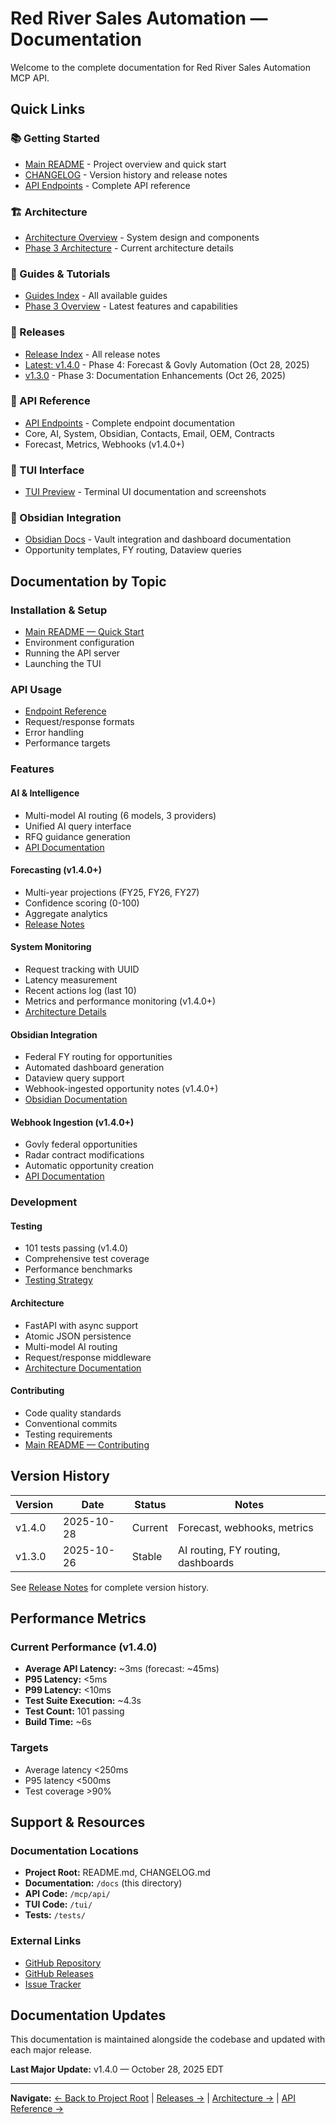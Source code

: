 # Red River Sales Automation — Documentation

Welcome to the complete documentation for Red River Sales Automation MCP API.

## Quick Links

### 📚 Getting Started
- [Main README](../README.md) - Project overview and quick start
- [CHANGELOG](../CHANGELOG.md) - Version history and release notes
- [API Endpoints](api/endpoints.md) - Complete API reference

### 🏗️ Architecture
- [Architecture Overview](architecture/) - System design and components
- [Phase 3 Architecture](architecture/phase3.md) - Current architecture details

### 📖 Guides & Tutorials
- [Guides Index](guides/) - All available guides
- [Phase 3 Overview](guides/phase3_overview.md) - Latest features and capabilities

### 🚀 Releases
- [Release Index](releases/) - All release notes
- [Latest: v1.4.0](releases/v1.4.0.md) - Phase 4: Forecast & Govly Automation (Oct 28, 2025)
- [v1.3.0](releases/) - Phase 3: Documentation Enhancements (Oct 26, 2025)

### 🔌 API Reference
- [API Endpoints](api/endpoints.md) - Complete endpoint documentation
- Core, AI, System, Obsidian, Contacts, Email, OEM, Contracts
- Forecast, Metrics, Webhooks (v1.4.0+)

### 🎨 TUI Interface
- [TUI Preview](tui/preview.md) - Terminal UI documentation and screenshots

### 📝 Obsidian Integration
- [Obsidian Docs](obsidian/) - Vault integration and dashboard documentation
- Opportunity templates, FY routing, Dataview queries

## Documentation by Topic

### Installation & Setup
- [Main README — Quick Start](../README.md#quick-start)
- Environment configuration
- Running the API server
- Launching the TUI

### API Usage
- [Endpoint Reference](api/endpoints.md)
- Request/response formats
- Error handling
- Performance targets

### Features

#### AI & Intelligence
- Multi-model AI routing (6 models, 3 providers)
- Unified AI query interface
- RFQ guidance generation
- [API Documentation](api/endpoints.md#ai--intelligence)

#### Forecasting (v1.4.0+)
- Multi-year projections (FY25, FY26, FY27)
- Confidence scoring (0-100)
- Aggregate analytics
- [Release Notes](releases/v1.4.0.md#1-forecast-hub-engine)

#### System Monitoring
- Request tracking with UUID
- Latency measurement
- Recent actions log (last 10)
- Metrics and performance monitoring (v1.4.0+)
- [Architecture Details](architecture/phase3.md#monitoring--observability)

#### Obsidian Integration
- Federal FY routing for opportunities
- Automated dashboard generation
- Dataview query support
- Webhook-ingested opportunity notes (v1.4.0+)
- [Obsidian Documentation](obsidian/)

#### Webhook Ingestion (v1.4.0+)
- Govly federal opportunities
- Radar contract modifications
- Automatic opportunity creation
- [API Documentation](api/endpoints.md#webhook-ingestion-v140)

### Development

#### Testing
- 101 tests passing (v1.4.0)
- Comprehensive test coverage
- Performance benchmarks
- [Testing Strategy](guides/phase3_overview.md#testing-strategy)

#### Architecture
- FastAPI with async support
- Atomic JSON persistence
- Multi-model AI routing
- Request/response middleware
- [Architecture Documentation](architecture/)

#### Contributing
- Code quality standards
- Conventional commits
- Testing requirements
- [Main README — Contributing](../README.md#contributing)

## Version History

| Version | Date | Status | Notes |
|---------|------|--------|-------|
| v1.4.0 | 2025-10-28 | Current | Forecast, webhooks, metrics |
| v1.3.0 | 2025-10-26 | Stable | AI routing, FY routing, dashboards |

See [Release Notes](releases/) for complete version history.

## Performance Metrics

### Current Performance (v1.4.0)
- **Average API Latency:** ~3ms (forecast: ~45ms)
- **P95 Latency:** <5ms
- **P99 Latency:** <10ms
- **Test Suite Execution:** ~4.3s
- **Test Count:** 101 passing
- **Build Time:** ~6s

### Targets
- Average latency <250ms
- P95 latency <500ms
- Test coverage >90%

## Support & Resources

### Documentation Locations
- **Project Root:** README.md, CHANGELOG.md
- **Documentation:** `/docs` (this directory)
- **API Code:** `/mcp/api/`
- **TUI Code:** `/tui/`
- **Tests:** `/tests/`

### External Links
- [GitHub Repository](https://github.com/routerjoe/red-river-sales-automation)
- [GitHub Releases](https://github.com/routerjoe/red-river-sales-automation/releases)
- [Issue Tracker](https://github.com/routerjoe/red-river-sales-automation/issues)

## Documentation Updates

This documentation is maintained alongside the codebase and updated with each major release.

**Last Major Update:** v1.4.0 — October 28, 2025 EDT

---

**Navigate:** [← Back to Project Root](../README.md) | [Releases →](releases/) | [Architecture →](architecture/) | [API Reference →](api/endpoints.md)